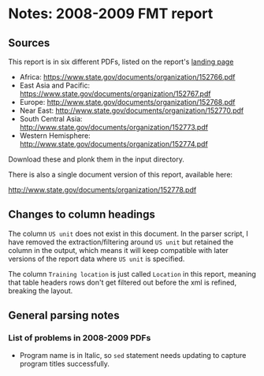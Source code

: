# Notes: 2008-2009 FMT report

## Sources

This report is in six different PDFs, listed on the report's [landing page](https://www.state.gov/t/pm/rls/rpt/fmtrpt/2009/index.htm)

 * Africa: https://www.state.gov/documents/organization/152766.pdf
 * East Asia and Pacific: https://www.state.gov/documents/organization/152767.pdf
 * Europe: http://www.state.gov/documents/organization/152768.pdf
 * Near East: http://www.state.gov/documents/organization/152770.pdf
 * South Central Asia: http://www.state.gov/documents/organization/152773.pdf
 * Western Hemisphere: http://www.state.gov/documents/organization/152774.pdf

Download these and plonk them in the input directory.

There is also a single document version of this report, available here:

http://www.state.gov/documents/organization/152778.pdf

## Changes to column headings

The column `US unit` does not exist in this document. In the parser script, I have removed the extraction/filtering around `US unit` but retained the column in the output, which means it will keep compatible with later versions of the report data where `US unit` is specified.

The column `Training location` is just called `Location` in this report, meaning that table headers rows don't get filtered out before the xml is refined, breaking the layout.

## General parsing notes

### List of problems in 2008-2009 PDFs
- Program name is in Italic, so `sed` statement needs updating to capture program titles successfully.
